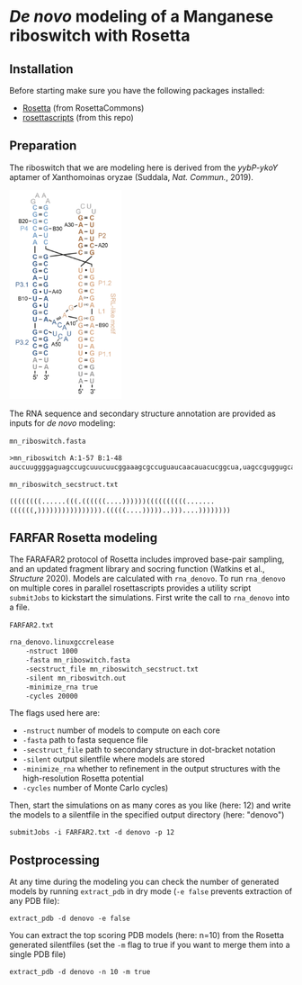 # *De novo* modeling of a Manganese riboswitch with Rosetta

## Installation
Before starting make sure you have the following packages installed:
- [Rosetta](https://www.rosettacommons.org/software/license-and-download) (from RosettaCommons)
- [rosettascripts](https://github.com/RNA-FRETools/rosettascripts.git) (from this repo)

## Preparation
The riboswitch that we are modeling here is derived from the *yybP-ykoY* aptamer of Xanthomoinas oryzae (Suddala, *Nat. Commun.*, 2019). 

<img src="../images/Mn_riboswitch.png" width=200px>

The RNA sequence  and secondary structure annotation are provided as inputs for *de novo* modeling:

`mn_riboswitch.fasta`
```
>mn_riboswitch A:1-57 B:1-48
auccuuggggaguagccugcuuucuucggaaagcgccuguaucaacauacucggcua,uagccguggugcaggcaacggcgaaagccgucuggcgagaccagggau
```
`mn_riboswitch_secstruct.txt`
```
((((((((......(((.((((((....))))))((((((((((.......((((((,)))))))))))))))).(((((....)))))..)))....))))))))
```

## FARFAR Rosetta modeling
The FARAFAR2 protocol of Rosetta includes improved base-pair sampling, and an updated fragment library and socring function (Watkins et al., *Structure* 2020). Models are calculated with `rna_denovo`. To run `rna_denovo` on multiple cores in parallel rosettascripts provides a utility script `submitJobs` to kickstart the simulations. First write the call to `rna_denovo` into a file.

`FARFAR2.txt`
```
rna_denovo.linuxgccrelease 
    -nstruct 1000 
    -fasta mn_riboswitch.fasta
    -secstruct_file mn_riboswitch_secstruct.txt
    -silent mn_riboswitch.out 
    -minimize_rna true 
    -cycles 20000
```
The flags used here are: 
- `-nstruct` number of models to compute on each core
- `-fasta` path to fasta sequence file
- `-secstruct_file` path to secondary structure in dot-bracket notation
- `-silent` output silentfile where models are stored
- `-minimize_rna` whether to refinement in the output structures with the high-resolution Rosetta potential
- `-cycles` number of Monte Carlo cycles)

Then, start the simulations on as many cores as you like (here: 12) and write the models to a silentfile in the specified output directory (here: "denovo")

```
submitJobs -i FARFAR2.txt -d denovo -p 12
```

## Postprocessing
At any time during the modeling you can check the number of generated models by running `extract_pdb` in dry mode (`-e false` prevents extraction of any PDB file):

```
extract_pdb -d denovo -e false
```

You can extract the top scoring PDB models (here: n=10) from the Rosetta generated silentfiles (set the `-m` flag to true if you want to merge them into a single PDB file)

```
extract_pdb -d denovo -n 10 -m true
```
